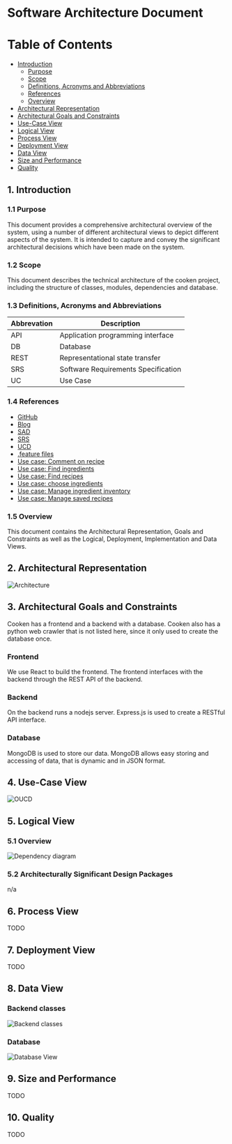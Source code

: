 # Software Architecture Document

# Table of Contents

- [Introduction](#1-introduction)
    - [Purpose](#11-purpose)
    - [Scope](#12-scope)
    - [Definitions, Acronyms and Abbreviations](#13-definitions-acronyms-and-abbreviations)
    - [References](#14-references)
    - [Overview](#15-overview)
- [Architectural Representation](#2-architectural-representation)
- [Architectural Goals and Constraints](#3-architectural-goals-and-constraints)
- [Use-Case View](#4-use-case-view)
- [Logical View](#5-logical-view)
- [Process View](#6-process-view)
- [Deployment View](#7-deployment-view)
- [Data View](#8-data-view)
- [Size and Performance](#9-size-and-performance)
- [Quality](#10-quality)

## 1. Introduction

### 1.1 Purpose

This document provides a comprehensive architectural overview of the system, using a number of different architectural views to depict different aspects of the system. It is intended to capture and convey the significant architectural decisions which have been made on the system.

### 1.2 Scope

This document describes the technical architecture of the cooken project, including the structure of classes, modules, dependencies and database.

### 1.3 Definitions, Acronyms and Abbreviations

| Abbrevation | Description                            |
| ----------- | -------------------------------------- |
| API         | Application programming interface      |
| DB          | Database                               |
| REST        | Representational state transfer        |
| SRS         | Software Requirements Specification    |
| UC          | Use Case                               |

### 1.4 References

-  [GitHub](https://github.com/kuscu0/cooken)
-  [Blog](https://cooken264100434.wordpress.com/)
-  [SAD](SAD.md)
-  [SRS](../SRS.md)
-  [UCD](../use_case_diagram.jpg)
-  [.feature files](../features/)
-  [Use case: Comment on recipe](../UC/comment-on-recipe/UC_comment_on_recipe.md)
-  [Use case: Find ingredients](../UC/find-ingredients/UC_Find_Ingredients.md)
-  [Use case: Find recipes](../UC/find-recipes/UC_Find_Recipes.md)
-  [Use case: choose ingredients](../UC/find-ingredients/UC_Find_Ingredients.md)
-  [Use case: Manage ingredient inventory](../UC/manage-ingredient-inventory/UC_manager_saved_recipes.md)
-  [Use case: Manage saved recipes](../UC/manage-saved-recipes/UC_manager_saved_recipes.md)

### 1.5 Overview

This document contains the Architectural Representation, Goals and Constraints as well
as the Logical, Deployment, Implementation and Data Views.

## 2. Architectural Representation

![Architecture](Architecture.jpg)

## 3. Architectural Goals and Constraints

Cooken has a frontend and a backend with a database. Cooken also has a python web crawler that is not listed here, since it only used to create the database once.

### Frontend

We use React to build the frontend. The frontend interfaces with the backend through the REST API of the backend. 

### Backend

On the backend runs a nodejs server. Express.js is used to create a RESTful API interface.

### Database

MongoDB is used to store our data. MongoDB allows easy storing and accessing of data, that is dynamic and in JSON format. 

## 4. Use-Case View

![OUCD](../use_case_diagram.jpg)

## 5. Logical View
### 5.1 Overview
![Dependency diagram](dependency_diagram.png)
### 5.2 Architecturally Significant Design Packages
n/a

## 6. Process View

TODO

## 7. Deployment View

TODO

## 8. Data View

### Backend classes

![Backend classes](DBConnection_ClassDiagram.jpg)

### Database

![Database View](db.png)

## 9. Size and Performance

TODO

## 10. Quality

TODO
